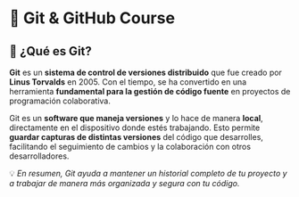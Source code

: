 # 🐙 Git & GitHub Course

## 🔹 ¿Qué es Git?

**Git** es un **sistema de control de versiones distribuido** que fue creado por **Linus Torvalds** en 2005. Con el tiempo, se ha convertido en una herramienta **fundamental para la gestión de código fuente** en proyectos de programación colaborativa.  

Git es un **software que maneja versiones** y lo hace de manera **local**, directamente en el dispositivo donde estés trabajando. Esto permite **guardar capturas de distintas versiones** del código que desarrolles, facilitando el seguimiento de cambios y la colaboración con otros desarrolladores.  

💡 *En resumen, Git ayuda a mantener un historial completo de tu proyecto y a trabajar de manera más organizada y segura con tu código.*
